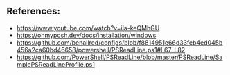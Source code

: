 ## References:
- https://www.youtube.com/watch?v=ila-keQMhGU
- https://ohmyposh.dev/docs/installation/windows
- https://github.com/benallred/configs/blob/f8814951e66d33feb4ed045b456a2ca60bd46658/powershell/PSReadLine.ps1#L67-L82
- https://github.com/PowerShell/PSReadLine/blob/master/PSReadLine/SamplePSReadLineProfile.ps1

